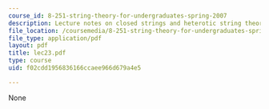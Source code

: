 ```yaml
---
course_id: 8-251-string-theory-for-undergraduates-spring-2007
description: Lecture notes on closed strings and heterotic string theory.
file_location: /coursemedia/8-251-string-theory-for-undergraduates-spring-2007/f02cdd1956836166ccaee966d679a4e5_lec23.pdf
file_type: application/pdf
layout: pdf
title: lec23.pdf
type: course
uid: f02cdd1956836166ccaee966d679a4e5

---
```

None